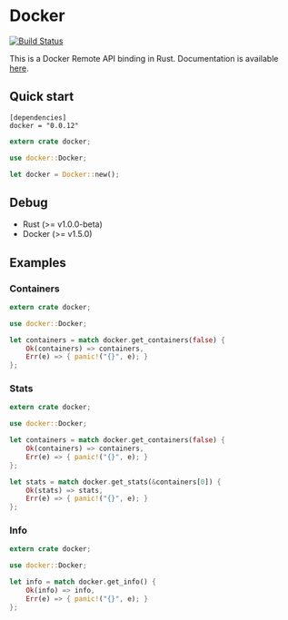 # Docker

[![Build Status](https://travis-ci.org/ghmlee/rust-docker.svg)](https://travis-ci.org/ghmlee/rust-docker)

This is a Docker Remote API binding in Rust. Documentation is available [here](https://ghmlee.github.io/rust-docker/doc/docker).

## Quick start

```
[dependencies]
docker = "0.0.12"
```

```rust
extern crate docker;

use docker::Docker;

let docker = Docker::new();
```

## Debug
* Rust (>= v1.0.0-beta)
* Docker (>= v1.5.0)

## Examples

### Containers

```rust
extern crate docker;

use docker::Docker;

let containers = match docker.get_containers(false) {
    Ok(containers) => containers,
    Err(e) => { panic!("{}", e); }
};
```

### Stats
```rust
extern crate docker;

use docker::Docker;

let containers = match docker.get_containers(false) {
    Ok(containers) => containers,
    Err(e) => { panic!("{}", e); }
};

let stats = match docker.get_stats(&containers[0]) {
    Ok(stats) => stats,
    Err(e) => { panic!("{}", e); }
};
```

### Info
```rust
extern crate docker;

use docker::Docker;

let info = match docker.get_info() {
    Ok(info) => info,
    Err(e) => { panic!("{}", e); }
};
```